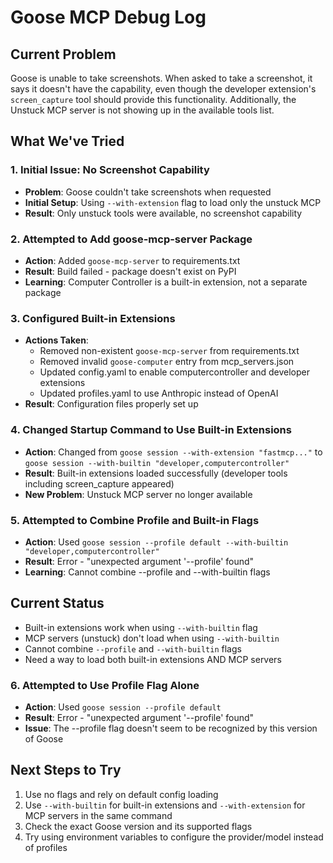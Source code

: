# Goose MCP Debug Log

## Current Problem
Goose is unable to take screenshots. When asked to take a screenshot, it says it doesn't have the capability, even though the developer extension's `screen_capture` tool should provide this functionality. Additionally, the Unstuck MCP server is not showing up in the available tools list.

## What We've Tried

### 1. Initial Issue: No Screenshot Capability
- **Problem**: Goose couldn't take screenshots when requested
- **Initial Setup**: Using `--with-extension` flag to load only the unstuck MCP
- **Result**: Only unstuck tools were available, no screenshot capability

### 2. Attempted to Add goose-mcp-server Package
- **Action**: Added `goose-mcp-server` to requirements.txt
- **Result**: Build failed - package doesn't exist on PyPI
- **Learning**: Computer Controller is a built-in extension, not a separate package

### 3. Configured Built-in Extensions
- **Actions Taken**:
  - Removed non-existent `goose-mcp-server` from requirements.txt
  - Removed invalid `goose-computer` entry from mcp_servers.json
  - Updated config.yaml to enable computercontroller and developer extensions
  - Updated profiles.yaml to use Anthropic instead of OpenAI
- **Result**: Configuration files properly set up

### 4. Changed Startup Command to Use Built-in Extensions
- **Action**: Changed from `goose session --with-extension "fastmcp..."` to `goose session --with-builtin "developer,computercontroller"`
- **Result**: Built-in extensions loaded successfully (developer tools including screen_capture appeared)
- **New Problem**: Unstuck MCP server no longer available

### 5. Attempted to Combine Profile and Built-in Flags
- **Action**: Used `goose session --profile default --with-builtin "developer,computercontroller"`
- **Result**: Error - "unexpected argument '--profile' found"
- **Learning**: Cannot combine --profile and --with-builtin flags

## Current Status
- Built-in extensions work when using `--with-builtin` flag
- MCP servers (unstuck) don't load when using `--with-builtin` 
- Cannot combine `--profile` and `--with-builtin` flags
- Need a way to load both built-in extensions AND MCP servers

### 6. Attempted to Use Profile Flag Alone
- **Action**: Used `goose session --profile default`
- **Result**: Error - "unexpected argument '--profile' found"
- **Issue**: The --profile flag doesn't seem to be recognized by this version of Goose

## Next Steps to Try
1. Use no flags and rely on default config loading
2. Use `--with-builtin` for built-in extensions and `--with-extension` for MCP servers in the same command
3. Check the exact Goose version and its supported flags
4. Try using environment variables to configure the provider/model instead of profiles